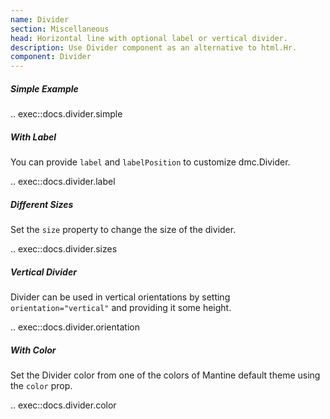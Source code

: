 ```yaml
---
name: Divider
section: Miscellaneous
head: Horizontal line with optional label or vertical divider.
description: Use Divider component as an alternative to html.Hr.
component: Divider
---
```


##### Simple Example

.. exec::docs.divider.simple

##### With Label

You can provide `label` and `labelPosition` to customize dmc.Divider.

.. exec::docs.divider.label

##### Different Sizes

Set the `size` property to change the size of the divider.

.. exec::docs.divider.sizes

##### Vertical Divider

Divider can be used in vertical orientations by setting `orientation="vertical"` and providing it some height.

.. exec::docs.divider.orientation

##### With Color

Set the Divider color from one of the colors of Mantine default theme using the `color` prop.

.. exec::docs.divider.color
